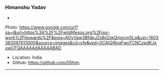 ### Himanshu Yadav

-
Photo: https://www.google.com/url?sa=i&url=https%3A%2F%2Fwildlifesos.org%2Four-work%2Fleopards%2F&psig=AOvVaw3BfdpJZs8ji2skQmpcm5Lp&ust=1603383097613000&source=images&cd=vfe&ved=0CAIQjRxqFwoTCNCzpdKJxuwCFQAAAAAdAAAAABAD
- Location: India
- Github: https://github.com/05him

***

